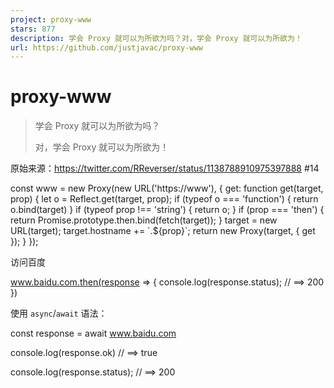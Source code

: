 ```yaml
---
project: proxy-www
stars: 877
description: 学会 Proxy 就可以为所欲为吗？对，学会 Proxy 就可以为所欲为！
url: https://github.com/justjavac/proxy-www
---
```


proxy-www
=========

> 学会 Proxy 就可以为所欲为吗？
> 
> 对，学会 Proxy 就可以为所欲为！

原始来源：https://twitter.com/RReverser/status/1138788910975397888 #14

const www \= new Proxy(new URL('https://www'), {
    get: function get(target, prop) {
        let o \= Reflect.get(target, prop);
        if (typeof o \=== 'function') {
            return o.bind(target)
        }
        if (typeof prop !== 'string') {
            return o;
        }
        if (prop \=== 'then') {
            return Promise.prototype.then.bind(fetch(target));
        }
        target \= new URL(target);
        target.hostname += \`.${prop}\`;
        return new Proxy(target, { get });
    }
});

访问百度

www.baidu.com.then(response \=> {
    console.log(response.status);
    // ==> 200
})

使用 `async`/`await` 语法：

const response \= await www.baidu.com

console.log(response.ok)
// ==> true

console.log(response.status);
// ==> 200
